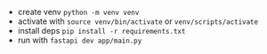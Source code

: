 - create venv ```python -m venv venv```
- activate with ```source venv/bin/activate``` or ```venv/scripts/activate```
- install deps ```pip install -r requirements.txt```
- run with ```fastapi dev app/main.py```